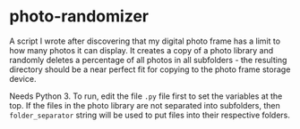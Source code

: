 # photo-randomizer

A script I wrote after discovering that my digital photo frame has a limit to how many photos it can display. It creates a copy of a photo library and randomly deletes a percentage of all photos in all subfolders - the resulting directory should be a near perfect fit for copying to the photo frame storage device.

Needs Python 3. To run, edit the file `.py` file first to set the variables at the top. If the files in the photo library are not separated into subfolders, then `folder_separator` string will be used to put files into their respective folders.